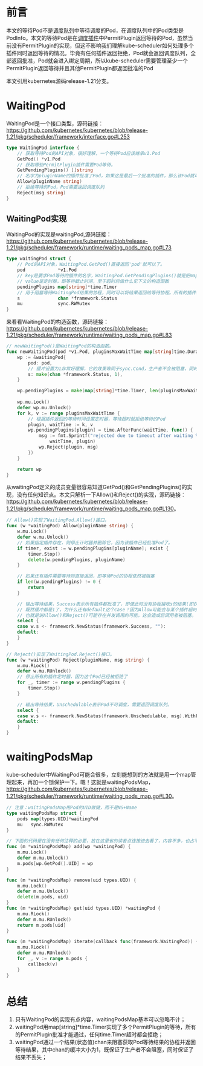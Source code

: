 <!--
 * @Author: jinde.zgm
 * @Date: 2021-03-20 11:42:10
 * @Description: 等待Pod源码解析
-->

# 前言

本文的等待Pod不是[调度队列](./SchedulingQueue.md)中等待调度的Pod，在调度队列中的Pod类型是PodInfo。本文的等待Pod是在[调度插件](./Plugin.md)中PermitPlugin返回等待的Pod，虽然当前没有PermitPlugin的实现，但这不影响我们理解kube-scheduler如何处理多个插件同时返回等待的情况。毕竟有任何插件返回拒绝，Pod就会返回调度队列，全部返回批准，Pod就会进入绑定周期，所以kube-scheduler需要管理至少一个PermitPlugin返回等待并且其他PermitPlugin都返回批准的Pod

本文引用kubernetes源码release-1.21分支。

# WaitingPod

WaitingPod是一个接口类型，源码链接：<https://github.com/kubernetes/kubernetes/blob/release-1.21/pkg/scheduler/framework/interface.go#L253>

```go
type WaitingPod interface {
    // 获取等待Pod的API对象，很好理解，一个等待Pod应该继承v1.Pod
    GetPod() *v1.Pod
    // 获取哪些PermitPlugin插件需要Pod等待。
    GetPendingPlugins() []string
    // 名字为pluginName的插件批准了Pod，如果这是最后一个批准的插件，那么该Pod就可以进入绑定周期了
    Allow(pluginName string)
    // 拒绝等待的Pod，Pod需要返回调度队列
    Reject(msg string)
}
```

## WaitingPod实现

WaitingPod的实现是waitingPod,源码链接：<https://github.com/kubernetes/kubernetes/blob/release-1.21/pkg/scheduler/framework/runtime/waiting_pods_map.go#L73>

```go
type waitingPod struct {
    // Pod的API对象，WaitingPod.GetPod()直接返回'pod'就可以了。
    pod            *v1.Pod
    // key是要求Pod等待的插件的名字，WaitingPod.GetPendingPlugins()就是把map的key转为slice。
    // value是定时器，即等待截止时间，至于超时后做什么见下文的构造函数
    pendingPlugins map[string]*time.Timer
    // 用于阻塞等待WaitingPod结果的协程，同时可以将结果返回给等待协程。所有的插件都批准或者任何待超时都会向s输出结果。
    s              chan *framework.Status
    mu             sync.RWMutex
}
```

来看看WaitingPod的构造函数，源码链接：<https://github.com/kubernetes/kubernetes/blob/release-1.21/pkg/scheduler/framework/runtime/waiting_pods_map.go#L83>

```go
// newWaitingPod()是WaitingPod的构造函数。
func newWaitingPod(pod *v1.Pod, pluginsMaxWaitTime map[string]time.Duration) *waitingPod {
    wp := &waitingPod{
        pod: pod,
        // 缓冲设置为1非常好理解，它的效果等同于sync.Cond，生产者不会被阻塞，同时还能保证输出结果不丢失
        s: make(chan *framework.Status, 1),
    }

    wp.pendingPlugins = make(map[string]*time.Timer, len(pluginsMaxWaitTime))
    
    wp.mu.Lock()
    defer wp.mu.Unlock()
    for k, v := range pluginsMaxWaitTime {
        // 根据插件返回的等待时间设置定时器，等待超时就拒绝等待的Pod
        plugin, waitTime := k, v
        wp.pendingPlugins[plugin] = time.AfterFunc(waitTime, func() {
            msg := fmt.Sprintf("rejected due to timeout after waiting %v at plugin %v",
                waitTime, plugin)
            wp.Reject(plugin, msg)
        })
    }

    return wp
}
```

从waitingPod定义的成员变量很容易知道GetPod()和GetPendingPlugins()的实现，没有任何知识点。本文只解析一下Allow()和Reject()的实现，源码链接：<https://github.com/kubernetes/kubernetes/blob/release-1.21/pkg/scheduler/framework/runtime/waiting_pods_map.go#L130>。

```go
// Allow()实现了WaitingPod.Allow()接口。
func (w *waitingPod) Allow(pluginName string) {
    w.mu.Lock()
    defer w.mu.Unlock()
    // 如果指定插件存在，则停止计时器并删除它，因为该插件已经批准Pod了。
    if timer, exist := w.pendingPlugins[pluginName]; exist {
        timer.Stop()
        delete(w.pendingPlugins, pluginName)
    }

    // 如果还有插件需要等待则直接返回，即等待Pod的协程依然被阻塞
    if len(w.pendingPlugins) != 0 {
        return
    }

    // 输出等待结果，Success表示所有插件都批准了，即便此时没有协程接收s的结果(即获取该Pod等待结果)也没有问题，因为s的缓冲为1所以不会丢失结果。
    // 既然缓冲都是1了，为什么还有default这个case？因为Allow可能会与某个插件超时同时发生。
    // 也就是说Allow()和Reject()可能存在并发调用的可能，这会造成后调用者被阻塞。
    select {
    case w.s <- framework.NewStatus(framework.Success, ""):
    default:
    }
}

// Reject()实现了WaitingPod.Reject()接口。
func (w *waitingPod) Reject(pluginName, msg string) {
    w.mu.RLock()
    defer w.mu.RUnlock()
    // 停止所有的插件定时器，因为这个Pod已经被拒绝了
    for _, timer := range w.pendingPlugins {
        timer.Stop()
    }

    // 输出等待结果，Unschedulable表示Pod不可调度，需要返回调度队列。
    select {
    case w.s <- framework.NewStatus(framework.Unschedulable, msg).WithFailedPlugin(pluginName):
    default:
    }
}
```

# waitingPodsMap

kube-scheduler中WaitingPod可能会很多，立刻能想到的方法就是用一个map管理起来，再加一个锁保护一下。嗯！这就是waitingPodsMap，<https://github.com/kubernetes/kubernetes/blob/release-1.21/pkg/scheduler/framework/runtime/waiting_pods_map.go#L30>。

```go
// 注意：waitingPodsMap用Pod的UID做键，而不是NS+Name
type waitingPodsMap struct {
    pods map[types.UID]*waitingPod
    mu   sync.RWMutex
}

// 下面的代码是在没有任何注释的必要，放在这里省的读者点连接进去看了，内容不多，也占不了多少版面。
func (m *waitingPodsMap) add(wp *waitingPod) {
    m.mu.Lock()
    defer m.mu.Unlock()
    m.pods[wp.GetPod().UID] = wp
}

func (m *waitingPodsMap) remove(uid types.UID) {
    m.mu.Lock()
    defer m.mu.Unlock()
    delete(m.pods, uid)
}
func (m *waitingPodsMap) get(uid types.UID) *waitingPod {
    m.mu.RLock()
    defer m.mu.RUnlock()
    return m.pods[uid]
}

func (m *waitingPodsMap) iterate(callback func(framework.WaitingPod)) {
    m.mu.RLock()
    defer m.mu.RUnlock()
    for _, v := range m.pods {
        callback(v)
    }
}
```

# 总结

1. 只有WaitingPod的实现有点内容，waitingPodsMap基本可以忽略不计；
2. waitingPod用map\[string\]*time.Timer实现了多个PermitPlugin的等待，所有的PermitPlugin批准才能通过，任何time.Timer超时都会拒绝；
3. waitingPod通过一个结果(状态值)chan来阻塞获取Pod等待结果的协程并返回等待结果，其中chan的缓冲大小为1，既保证了生产者不会阻塞，同时保证了结果不丢失；
